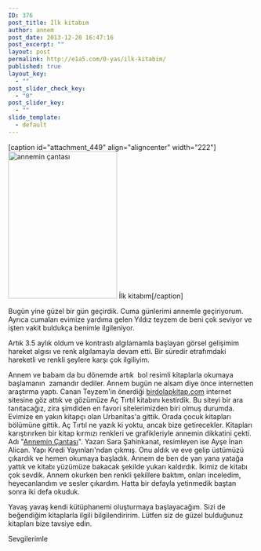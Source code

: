 ```yaml
---
ID: 376
post_title: İlk kitabım
author: annem
post_date: 2013-12-20 16:47:16
post_excerpt: ""
layout: post
permalink: http://e1a5.com/0-yas/ilk-kitabim/
published: true
layout_key:
  - ""
post_slider_check_key:
  - "0"
post_slider_key:
  - ""
slide_template:
  - default
---
```

[caption id="attachment_449" align="aligncenter" width="222"]<a href="http://www.idefix.com/kitap/annemin-cantasi-sara-sahinkanat/tanim.asp?sid=WCGANNVJ48HXESST4WCS&amp;referer=81992"><img class="   wp-image-449 size-medium" src="http://e1a5.com/wp-content/uploads/2013/12/annemin-çantası-222x300.jpg" alt="annemin çantası" width="222" height="300" /></a> İlk kitabım[/caption]

Bugün yine güzel bir gün geçirdik. Cuma günlerimi annemle geçiriyorum. Ayrıca cumaları evimize yardıma gelen Yıldız teyzem de beni çok seviyor ve işten vakit buldukça benimle ilgileniyor.

Artık 3.5 aylık oldum ve kontrastı algılamamla başlayan görsel gelişimim hareket algısı ve renk algılamayla devam etti. Bir süredir etrafımdaki hareketli ve renkli şeylere karşı çok ilgiliyim.

Annem ve babam da bu dönemde artık  bol resimli kitaplarla okumaya başlamanın  zamandır dediler. Annem bugün ne alsam diye önce internetten araştırma yaptı. Canan Teyzem'in önerdiği <a href="http://birdolapkitap.com" target="_blank">birdolapkitap.com</a> internet sitesine göz attık ve gözümüze Aç Tırtıl kitabını kestirdik. Bu siteyi bir ara tanıtacağız, zira şimdiden en favori sitelerimizden biri olmuş durumda. Evimize en yakın kitapçı olan Urbanitas'a gittik. Orada çocuk kitapları bölümüne gittik. Aç Tırtıl ne yazık ki yoktu, ancak bize getirecekler. Kitapları karıştırırken bir kitap kırmızı renkleri ve grafikleriyle annemin dikkatini çekti. Adı "<a href="http://www.idefix.com/kitap/annemin-cantasi-sara-sahinkanat/tanim.asp?sid=WCGANNVJ48HXESST4WCS&amp;referer=81992">Annemin Çantası</a>". Yazarı Sara Şahinkanat, resimleyen ise Ayşe İnan Alican. Yapı Kredi Yayınları'ndan çıkmış. Onu aldık ve eve gelip üstümüzü çıkardık ve hemen okumaya başladık. Annem de ben de yan yana yatağa yattık ve kitabı yüzümüze bakacak şekilde yukarı kaldırdık. İkimiz de kitabı çok sevdik. Annem okurken ben renkli şekillere baktım, onları inceledim, heyecanlandım ve sesler çıkardım. Hatta bir defayla yetinmedik baştan sonra iki defa okuduk.

Yavaş yavaş kendi kütüphanemi oluşturmaya başlayacağım. Sizi de beğendiğim kitaplarla ilgili bilgilendiririm. Lütfen siz de güzel bulduğunuz kitapları bize tavsiye edin.

Sevgilerimle